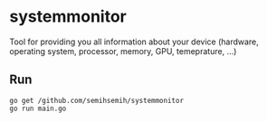 # systemmonitor
Tool for providing you all information about your device (hardware, operating system, processor, memory, GPU, temeprature, ...)

## Run

```
go get /github.com/semihsemih/systemmonitor
go run main.go
```
